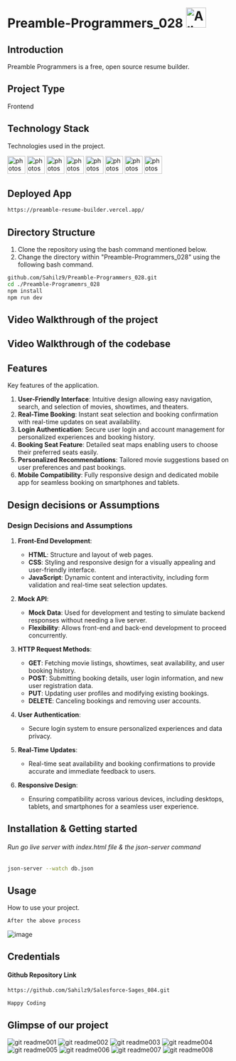 # Preamble-Programmers_028 <img src="https://raw.githubusercontent.com/Tarikul-Islam-Anik/Telegram-Animated-Emojis/main/Smileys/Alien.webp" alt="Alien" width="45" height="45"/>

## Introduction
Preamble Programmers is a free, open source resume builder.

## Project Type
Frontend 

## Technology Stack
Technologies used in the project.

<img src="https://www.vectorlogo.zone/logos/w3_html5/w3_html5-icon.svg" alt="photoshop" width="40" height="40"/> <img src="https://www.vectorlogo.zone/logos/tailwindcss/tailwindcss-icon.svg" alt="photoshop" width="40" height="40"/> <img src="https://www.vectorlogo.zone/logos/git-scm/git-scm-icon.svg" alt="photoshop" width="40" height="40"/> <img src="https://www.vectorlogo.zone/logos/typescriptlang/typescriptlang-icon.svg" alt="photoshop" width="40" height="40"/>  <img src="https://www.vectorlogo.zone/logos/firebase/firebase-icon.svg" alt="photoshop" width="40" height="40"/> <img src="https://www.vectorlogo.zone/logos/github/github-icon.svg" alt="photoshop" width="40" height="40"/> <img src="https://www.vectorlogo.zone/logos/npmjs/npmjs-ar21.svg" alt="photoshop" width="40" height="40"/> <img src="https://www.vectorlogo.zone/logos/json/json-icon.svg" alt="photoshop" width="40" height="40"/> 

## Deployed App 
```bash
https://preamble-resume-builder.vercel.app/
```

## Directory Structure
1. Clone the repository using the bash command mentioned below.
2. Change the directory within "Preamble-Programmers_028" using the following bash command.

```bash
github.com/Sahilz9/Preamble-Programmers_028.git
cd ./Preamble-Programemrs_028
npm install
npm run dev
```

## Video Walkthrough of the project


## Video Walkthrough of the codebase


## Features
Key features of the application.

1. **User-Friendly Interface**: Intuitive design allowing easy navigation, search, and selection of movies, showtimes, and theaters.
2. **Real-Time Booking**: Instant seat selection and booking confirmation with real-time updates on seat availability.
3. **Login Authentication**: Secure user login and account management for personalized experiences and booking history.
4. **Booking Seat Feature**: Detailed seat maps enabling users to choose their preferred seats easily.
5. **Personalized Recommendations**: Tailored movie suggestions based on user preferences and past bookings.
6. **Mobile Compatibility**: Fully responsive design and dedicated mobile app for seamless booking on smartphones and tablets.

## Design decisions or Assumptions
### Design Decisions and Assumptions

1. **Front-End Development**:
   - **HTML**: Structure and layout of web pages.
   - **CSS**: Styling and responsive design for a visually appealing and user-friendly interface.
   - **JavaScript**: Dynamic content and interactivity, including form validation and real-time seat selection updates.

2. **Mock API**:
   - **Mock Data**: Used for development and testing to simulate backend responses without needing a live server.
   - **Flexibility**: Allows front-end and back-end development to proceed concurrently.

3. **HTTP Request Methods**:
   - **GET**: Fetching movie listings, showtimes, seat availability, and user booking history.
   - **POST**: Submitting booking details, user login information, and new user registration data.
   - **PUT**: Updating user profiles and modifying existing bookings.
   - **DELETE**: Canceling bookings and removing user accounts.

4. **User Authentication**:
   - Secure login system to ensure personalized experiences and data privacy.

5. **Real-Time Updates**:
   - Real-time seat availability and booking confirmations to provide accurate and immediate feedback to users.

6. **Responsive Design**:
   - Ensuring compatibility across various devices, including desktops, tablets, and smartphones for a seamless user experience.

## Installation & Getting started
###### Run go live server with index.html file & the json-server command
```bash
json-server --watch db.json
```

## Usage
How to use your project.

```bash
After the above process
```
![image](https://github.com/Sahilz9/Construct-week-b35/assets/103746983/b7f207b3-9089-4da4-a459-a2c58de141fb)


## Credentials

#### Github Repository Link
```bash
https://github.com/Sahilz9/Salesforce-Sages_084.git
```
```bash
Happy Coding
```

## Glimpse of our project
![git readme001](https://github.com/Sahilz9/Salesforce-Sages_084/assets/103746983/a652197f-1ca1-4fc5-be25-6a8ff7e09b70)
![git readme002](https://github.com/Sahilz9/Salesforce-Sages_084/assets/103746983/c4fae657-fb8a-4054-b756-34d879a50f42)
![git readme003](https://github.com/Sahilz9/Salesforce-Sages_084/assets/103746983/64fde13a-1fb3-43c4-95bd-9389bd860d56)
![git readme004](https://github.com/Sahilz9/Salesforce-Sages_084/assets/103746983/6368514e-1b4d-4e65-844e-933fb11e7269)
![git readme005](https://github.com/Sahilz9/Salesforce-Sages_084/assets/103746983/876d9420-3144-4588-b0aa-1d1e77f016a3)
![git readme006](https://github.com/Sahilz9/Salesforce-Sages_084/assets/103746983/541bb747-7f98-4056-9671-53d96722b10a)
![git readme007](https://github.com/Sahilz9/Salesforce-Sages_084/assets/103746983/1e039cca-8703-4a2b-a555-4b3df50c6706)
![git readme008](https://github.com/Sahilz9/Salesforce-Sages_084/assets/103746983/1708718f-075a-4cbc-bfc0-6388e6d8addb)












